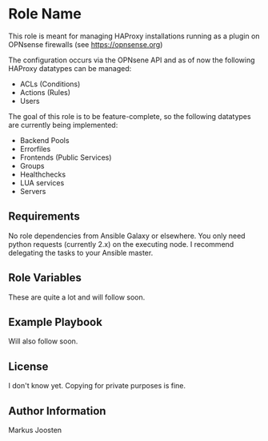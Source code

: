 Role Name
=========

This role is meant for managing HAProxy installations running as a plugin on OPNsense firewalls (see https://opnsense.org)

The configuration occurs via the OPNsene API and as of now the following HAProxy datatypes can be managed:

* ACLs (Conditions)
* Actions (Rules)
* Users

The goal of this role is to be feature-complete, so the following datatypes are currently being implemented:

* Backend Pools
* Errorfiles
* Frontends (Public Services)
* Groups
* Healthchecks
* LUA services
* Servers

Requirements
------------

No role dependencies from Ansible Galaxy or elsewhere. You only need python requests (currently 2.x) on the executing node.
I recommend delegating the tasks to your Ansible master.

Role Variables
--------------

These are quite a lot and will follow soon.


Example Playbook
----------------

Will also follow soon.

License
-------

I don't know yet. Copying for private purposes is fine.

Author Information
------------------

Markus Joosten
